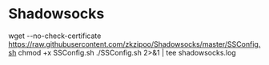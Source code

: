 # Shadowsocks

wget --no-check-certificate https://raw.githubusercontent.com/zkzipoo/Shadowsocks/master/SSConfig.sh
chmod +x SSConfig.sh
./SSConfig.sh 2>&1 | tee shadowsocks.log
